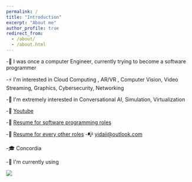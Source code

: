 ```yaml
---
permalink: /
title: "Introduction"
excerpt: "About me"
author_profile: true
redirect_from: 
  - /about/
  - /about.html
---
```

-🌱  I was once a computer Engineer, currently trying to become a software programmer

-⚡  I'm interested in Cloud Computing , AR/VR , Computer Vision, Video Streaming, Graphics, Cybersecurity, Networking

-💫  I'm extremely interested in Conversational AI, Simulation, Virtualization  

-👯  [Youtube](https://www.youtube.com/channel/UCnAZEd_Q-5JI9UX53bd5LQQ)

-💬  [Resume for software programming roles](https://github.com/yida-li/yida-li.github.io/blob/master/files/cv2.pdf)

-💬  [Resume for every other roles](https://github.com/yida-li/yida-li.github.io/blob/master/files/cv.pdf)
-📭  yidaii@outlook.com

-🎓  Concordia

-🔭  I'm currently using

<a href="https://wakatime.com"><img src="https://wakatime.com/share/@yida/b093ff7d-e18f-4b6a-ba1a-d4fca6889097.png" /></a>



